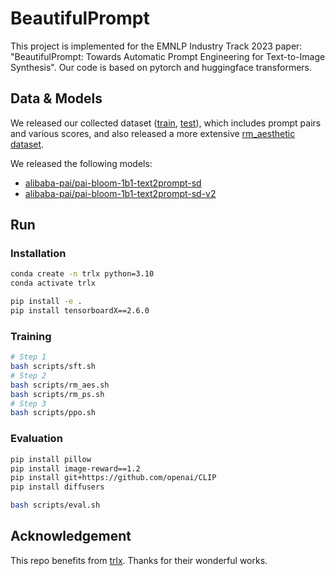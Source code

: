 # BeautifulPrompt
This project is implemented for the EMNLP Industry Track 2023 paper: "BeautifulPrompt: Towards Automatic Prompt Engineering for Text-to-Image Synthesis". Our code is based on pytorch and huggingface transformers.

## Data & Models
We released our collected dataset ([train](https://atp-modelzoo-sh.oss-cn-shanghai.aliyuncs.com/release/tutorials/BeautifulPrompt/data.json), [test](https://atp-modelzoo-sh.oss-cn-shanghai.aliyuncs.com/release/tutorials/BeautifulPrompt/test.json)), which includes prompt pairs and various scores, and also released a more extensive [rm_aesthetic dataset](https://atp-modelzoo-sh.oss-cn-shanghai.aliyuncs.com/release/tutorials/BeautifulPrompt/rm_aesthetic.json).

We released the following models:
- [alibaba-pai/pai-bloom-1b1-text2prompt-sd](https://huggingface.co/alibaba-pai/pai-bloom-1b1-text2prompt-sd)
- [alibaba-pai/pai-bloom-1b1-text2prompt-sd-v2](https://huggingface.co/alibaba-pai/pai-bloom-1b1-text2prompt-sd-v2)

## Run
### Installation
```bash
conda create -n trlx python=3.10
conda activate trlx

pip install -e .
pip install tensorboardX==2.6.0
```

### Training
```bash
# Step 1
bash scripts/sft.sh
# Step 2
bash scripts/rm_aes.sh
bash scripts/rm_ps.sh
# Step 3
bash scripts/ppo.sh
```

### Evaluation
```bash
pip install pillow
pip install image-reward==1.2
pip install git+https://github.com/openai/CLIP
pip install diffusers

bash scripts/eval.sh
```

## Acknowledgement
This repo benefits from [trlx](https://github.com/CarperAI/trlx). Thanks for their wonderful works.
